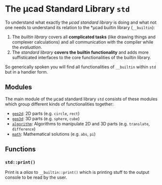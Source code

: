 # The µcad Standard Library `std`

To understand what exactly the *µcad standard library* is doing and what not one needs to understand its relation to the *µcad builtin library (`__builtin`):

1) The *builtin library* covers all **complicated tasks** (like drawing things and complexer calculations) and all communication with the compiler while the *evaluation*.
2) The *standard library* **covers the builtin functionality** and adds more suffisticated interfaces to the core functionalities of the builtin library.

So generically spoken you will find all functionalities of `__builtin` within `std` but in a handier form.

## Modules

The main module of the µcad standard library `std` consists of these modules which group different kinds of functionalities together:

- [`geo2d`](geo2d/README.md): 2D parts (e.g. `circle`, `rect`)
- [`geo3d`](geo3d/README.md): 3D parts (e.g. `sphere`, `cube`)
- [`algorithm`](algorithm/README.md): Algorithms to manipulate 2D and 3D parts (e.g. `translate`, `difference`)
- [`math`](math/README.md): Mathematical solutions (e.g. `abs`, `pi`)

## Functions

### `std::print()`

Print is a *alias* to `__builtin::print()` which is printing stuff to the output console to be read by the user.
